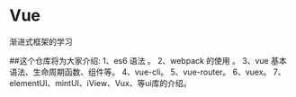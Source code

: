 # Vue
渐进式框架的学习

##这个仓库将为大家介绍:
1、es6 语法 。
2、webpack 的使用 。
3、vue 基本语法、生命周期函数、组件等。
4、vue-cli。
5、vue-router。
6、vuex。
7、elementUI、mintUI、iView、Vux、等ui库的介绍。